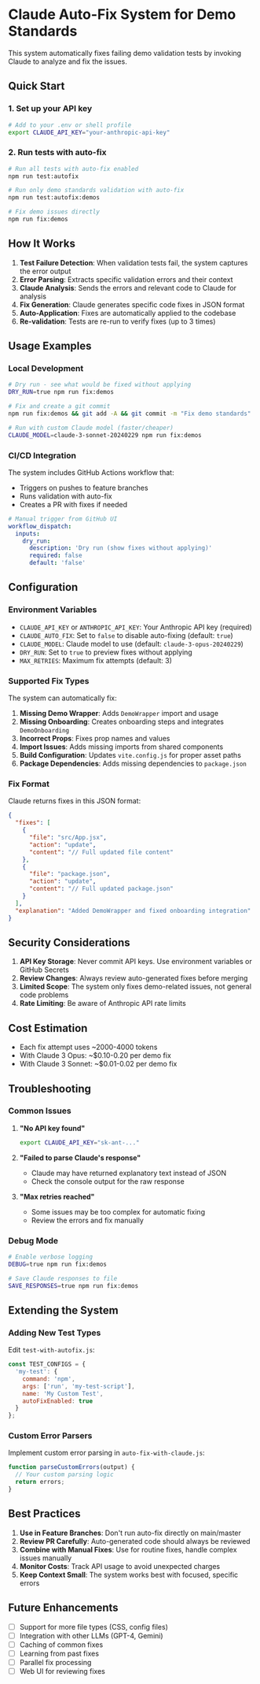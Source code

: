 # Claude Auto-Fix System for Demo Standards

This system automatically fixes failing demo validation tests by invoking Claude to analyze and fix the issues.

## Quick Start

### 1. Set up your API key

```bash
# Add to your .env or shell profile
export CLAUDE_API_KEY="your-anthropic-api-key"
```

### 2. Run tests with auto-fix

```bash
# Run all tests with auto-fix enabled
npm run test:autofix

# Run only demo standards validation with auto-fix
npm run test:autofix:demos

# Fix demo issues directly
npm run fix:demos
```

## How It Works

1. **Test Failure Detection**: When validation tests fail, the system captures the error output
2. **Error Parsing**: Extracts specific validation errors and their context
3. **Claude Analysis**: Sends the errors and relevant code to Claude for analysis
4. **Fix Generation**: Claude generates specific code fixes in JSON format
5. **Auto-Application**: Fixes are automatically applied to the codebase
6. **Re-validation**: Tests are re-run to verify fixes (up to 3 times)

## Usage Examples

### Local Development

```bash
# Dry run - see what would be fixed without applying
DRY_RUN=true npm run fix:demos

# Fix and create a git commit
npm run fix:demos && git add -A && git commit -m "Fix demo standards"

# Run with custom Claude model (faster/cheaper)
CLAUDE_MODEL=claude-3-sonnet-20240229 npm run fix:demos
```

### CI/CD Integration

The system includes GitHub Actions workflow that:
- Triggers on pushes to feature branches
- Runs validation with auto-fix
- Creates a PR with fixes if needed

```yaml
# Manual trigger from GitHub UI
workflow_dispatch:
  inputs:
    dry_run:
      description: 'Dry run (show fixes without applying)'
      required: false
      default: 'false'
```

## Configuration

### Environment Variables

- `CLAUDE_API_KEY` or `ANTHROPIC_API_KEY`: Your Anthropic API key (required)
- `CLAUDE_AUTO_FIX`: Set to `false` to disable auto-fixing (default: `true`)
- `CLAUDE_MODEL`: Claude model to use (default: `claude-3-opus-20240229`)
- `DRY_RUN`: Set to `true` to preview fixes without applying
- `MAX_RETRIES`: Maximum fix attempts (default: 3)

### Supported Fix Types

The system can automatically fix:

1. **Missing Demo Wrapper**: Adds `DemoWrapper` import and usage
2. **Missing Onboarding**: Creates onboarding steps and integrates `DemoOnboarding`
3. **Incorrect Props**: Fixes prop names and values
4. **Import Issues**: Adds missing imports from shared components
5. **Build Configuration**: Updates `vite.config.js` for proper asset paths
6. **Package Dependencies**: Adds missing dependencies to `package.json`

### Fix Format

Claude returns fixes in this JSON format:

```json
{
  "fixes": [
    {
      "file": "src/App.jsx",
      "action": "update",
      "content": "// Full updated file content"
    },
    {
      "file": "package.json",
      "action": "update", 
      "content": "// Full updated package.json"
    }
  ],
  "explanation": "Added DemoWrapper and fixed onboarding integration"
}
```

## Security Considerations

1. **API Key Storage**: Never commit API keys. Use environment variables or GitHub Secrets
2. **Review Changes**: Always review auto-generated fixes before merging
3. **Limited Scope**: The system only fixes demo-related issues, not general code problems
4. **Rate Limiting**: Be aware of Anthropic API rate limits

## Cost Estimation

- Each fix attempt uses ~2000-4000 tokens
- With Claude 3 Opus: ~$0.10-0.20 per demo fix
- With Claude 3 Sonnet: ~$0.01-0.02 per demo fix

## Troubleshooting

### Common Issues

1. **"No API key found"**
   ```bash
   export CLAUDE_API_KEY="sk-ant-..."
   ```

2. **"Failed to parse Claude's response"**
   - Claude may have returned explanatory text instead of JSON
   - Check the console output for the raw response

3. **"Max retries reached"**
   - Some issues may be too complex for automatic fixing
   - Review the errors and fix manually

### Debug Mode

```bash
# Enable verbose logging
DEBUG=true npm run fix:demos

# Save Claude responses to file
SAVE_RESPONSES=true npm run fix:demos
```

## Extending the System

### Adding New Test Types

Edit `test-with-autofix.js`:

```javascript
const TEST_CONFIGS = {
  'my-test': {
    command: 'npm',
    args: ['run', 'my-test-script'],
    name: 'My Custom Test',
    autoFixEnabled: true
  }
};
```

### Custom Error Parsers

Implement custom error parsing in `auto-fix-with-claude.js`:

```javascript
function parseCustomErrors(output) {
  // Your custom parsing logic
  return errors;
}
```

## Best Practices

1. **Use in Feature Branches**: Don't run auto-fix directly on main/master
2. **Review PR Carefully**: Auto-generated code should always be reviewed
3. **Combine with Manual Fixes**: Use for routine fixes, handle complex issues manually
4. **Monitor Costs**: Track API usage to avoid unexpected charges
5. **Keep Context Small**: The system works best with focused, specific errors

## Future Enhancements

- [ ] Support for more file types (CSS, config files)
- [ ] Integration with other LLMs (GPT-4, Gemini)
- [ ] Caching of common fixes
- [ ] Learning from past fixes
- [ ] Parallel fix processing
- [ ] Web UI for reviewing fixes